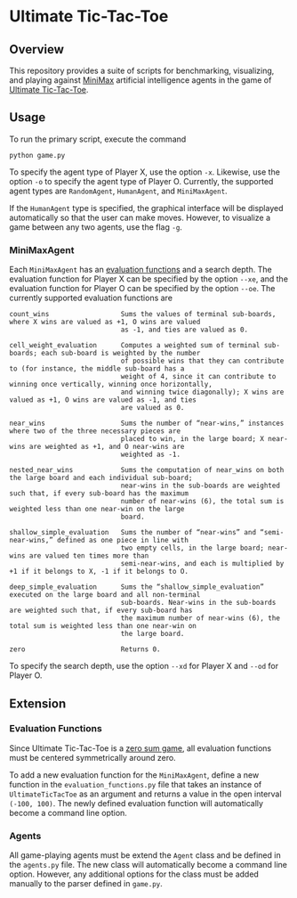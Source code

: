 
# Ultimate Tic-Tac-Toe

## Overview
This repository provides a suite of scripts for benchmarking, visualizing, and playing against [MiniMax](https://en.wikipedia.org/wiki/Minimax) artificial intelligence agents in the game of [Ultimate Tic-Tac-Toe](https://en.wikipedia.org/wiki/Ultimate_tic-tac-toe).

## Usage
To run the primary script, execute the command
```
python game.py
```
To specify the agent type of Player X, use the option `-x`. Likewise, use the option `-o` to specify the agent type of Player O. Currently, the supported agent types are `RandomAgent`, `HumanAgent`, and `MiniMaxAgent`.

If the `HumanAgent` type is specified, the graphical interface will be displayed automatically so that the user can make moves. However, to visualize a game between any two agents, use the flag `-g`.

### MiniMaxAgent
Each `MiniMaxAgent` has an [evaluation functions](https://en.wikipedia.org/wiki/Evaluation_function) and a search depth. The evaluation function for Player X can be specified by the option `--xe`, and the evaluation function for Player O can be specified by the option `--oe`. The currently supported evaluation functions are
```
count_wins                  Sums the values of terminal sub-boards, where X wins are valued as +1, O wins are valued 
                            as -1, and ties are valued as 0.

cell_weight_evaluation      Computes a weighted sum of terminal sub-boards; each sub-board is weighted by the number 
                            of possible wins that they can contribute to (for instance, the middle sub-board has a 
                            weight of 4, since it can contribute to winning once vertically, winning once horizontally,
                            and winning twice diagonally); X wins are valued as +1, O wins are valued as -1, and ties 
                            are valued as 0.

near_wins                   Sums the number of “near-wins,” instances where two of the three necessary pieces are 
                            placed to win, in the large board; X near-wins are weighted as +1, and O near-wins are 
                            weighted as -1.

nested_near_wins            Sums the computation of near_wins on both the large board and each individual sub-board; 
                            near-wins in the sub-boards are weighted such that, if every sub-board has the maximum 
                            number of near-wins (6), the total sum is weighted less than one near-win on the large 
                            board.

shallow_simple_evaluation   Sums the number of “near-wins” and “semi-near-wins,” defined as one piece in line with 
                            two empty cells, in the large board; near-wins are valued ten times more than 
                            semi-near-wins, and each is multiplied by +1 if it belongs to X, -1 if it belongs to O.

deep_simple_evaluation      Sums the “shallow_simple_evaluation” executed on the large board and all non-terminal 
                            sub-boards. Near-wins in the sub-boards are weighted such that, if every sub-board has 
                            the maximum number of near-wins (6), the total sum is weighted less than one near-win on 
                            the large board.

zero                        Returns 0.
```

To specify the search depth, use the option `--xd` for Player X and `--od` for Player O.

## Extension
### Evaluation Functions
Since Ultimate Tic-Tac-Toe is a [zero sum game](https://en.wikipedia.org/wiki/Zero-sum_game), all evaluation functions must be centered symmetrically around zero. 

To add a new evaluation function for the `MiniMaxAgent`, define a new function in the `evaluation_functions.py` file that takes an instance of `UltimateTicTacToe` as an argument and returns a value in the open interval `(-100, 100)`. The newly defined evaluation function will automatically become a command line option.

### Agents
All game-playing agents must be extend the `Agent` class and be defined in the `agents.py` file. The new class will automatically become a command line option. However, any additional options for the class must be added manually to the parser defined in `game.py`.
